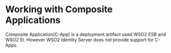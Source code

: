 # Working with Composite Applications

Composite Application(C-App) is a deployment artifact used WSO2 ESB and WSO2 EI. However WSO2 Identity Server does not provide support for C-Apps.
